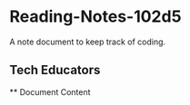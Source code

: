 # Reading-Notes-102d5
A note document to keep track of coding.  
## Tech Educators  
** Document Content  
